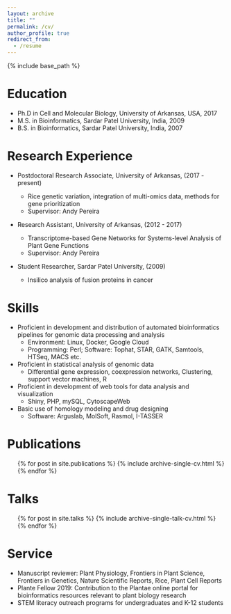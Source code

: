 ```yaml
---
layout: archive
title: ""
permalink: /cv/
author_profile: true
redirect_from:
  - /resume
---
```


{% include base_path %}

Education
======
* Ph.D in Cell and Molecular Biology, University of Arkansas, USA, 2017 
* M.S. in Bioinformatics, Sardar Patel University, India, 2009
* B.S. in Bioinformatics, Sardar Patel University, India, 2007


Research Experience 
======
* Postdoctoral Research Associate, University of Arkansas, (2017 - present)
  * Rice genetic variation, integration of multi-omics data, methods for gene prioritization
  * Supervisor: Andy Pereira

* Research Assistant, University of Arkansas, (2012 - 2017)
  * Transcriptome-based Gene Networks for Systems-level Analysis of Plant Gene Functions
  * Supervisor: Andy Pereira
  
* Student Researcher, Sardar Patel University, (2009) 
  * Insilico analysis of fusion proteins in cancer


Skills
======
*	Proficient in development and distribution of automated bioinformatics pipelines for genomic data processing and analysis 
	* Environment: Linux, Docker, Google Cloud 
	* Programming: Perl; Software: Tophat, STAR, GATK, Samtools, HTSeq, MACS etc. 
*	Proficient in statistical analysis of genomic data 
	* Differential gene expression, coexpression networks, Clustering, support vector machines, R
*	Proficient in development of web tools for data analysis and visualization 
	* Shiny, PHP, mySQL, CytoscapeWeb   
*	Basic use of homology modeling and drug designing 
	* Software: Arguslab, MolSoft, Rasmol, I-TASSER



Publications
======
  <ul>{% for post in site.publications %}
    {% include archive-single-cv.html %}
  {% endfor %}</ul>
  


Talks
======
  <ul>{% for post in site.talks %}
    {% include archive-single-talk-cv.html %}
  {% endfor %}</ul>
  
  

Service
======
* Manuscript reviewer: Plant Physiology, Frontiers in Plant Science, Frontiers in Genetics, Nature Scientific Reports, Rice, Plant Cell Reports
* Plante Fellow 2019: Contribution to the Plantae online portal for bioinformatics resources relevant to plant biology research  
* STEM literacy outreach programs for undergraduates and K-12 students 
